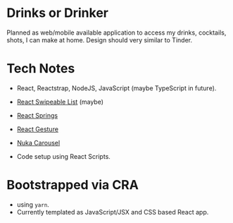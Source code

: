 # Drinks or Drinker

Planned as web/mobile available application to access my drinks, cocktails, shots, I can make at home. Design should very similar to Tinder.

# Tech Notes

- React, Reactstrap, NodeJS, JavaScript (maybe TypeScript in future).
- [React Swipeable List](https://github.com/sandstreamdev/react-swipeable-list) (maybe)
- [React Springs](https://react-spring.io/hooks/use-springs)
- [React Gesture](https://github.com/pmndrs/react-use-gesture)
- [Nuka Carousel](https://github.com/FormidableLabs/nuka-carousel)

- Code setup using React Scripts.

# Bootstrapped via CRA
- using `yarn`.
- Currently templated as JavaScript/JSX and CSS based React app.